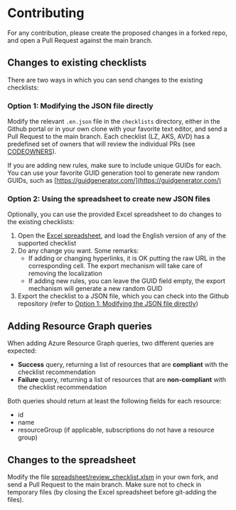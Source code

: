 # Contributing

For any contribution, please create the proposed changes in a forked repo, and open a Pull Request against the main branch.

## Changes to existing checklists

There are two ways in which you can send changes to the existing checklists:

### Option 1: Modifying the JSON file directly

Modify the relevant `.en.json` file in the `checklists` directory, either in the Github portal or in your own clone with your favorite text editor, and send a Pull Request to the main branch. Each checklist (LZ, AKS, AVD) has a predefined set of owners that will review the individual PRs (see [CODEOWNERS](./CODEOWNERS)).

If you are adding new rules, make sure to include unique GUIDs for each. You can use your favorite GUID generation tool to generate new random GUIDs, such as [https://guidgenerator.com/](https://guidgenerator.com/)

### Option 2: Using the spreadsheet to create new JSON files

Optionally, you can use the provided Excel spreadsheet to do changes to the existing checklists:

1. Open the [Excel spreadsheet](./spreadsheet/review_checklist.xlsm), and load the English version of any of the supported checklist
1. Do any change you want. Some remarks:
    - If adding or changing hyperlinks, it is OK putting the raw URL in the corresponding cell. The export mechanism will take care of removing the localization
    - If adding new rules, you can leave the GUID field empty, the export mechanism will generate a new random GUID
1. Export the checklist to a JSON file, which you can check into the Github repository (refer to [Option 1: Modifying the JSON file directly](#option-1-modifying-the-jSON-file-directly))

## Adding Resource Graph queries

When adding Azure Resource Graph queries, two different queries are expected:

* **Success** query, returning a list of resources that are **compliant** with the checklist recommendation
* **Failure** query, returning a list of resources that are **non-compliant** with the checklist recommendation

Both queries should return at least the following fields for each resource:

- id
- name
- resourceGroup (if applicable, subscriptions do not have a resource group)

## Changes to the spreadsheet

Modify the file [spreadsheet/review_checklist.xlsm](./spreadsheet/review_checklist.xlsm) in your own fork, and send a Pull Request to the main branch. Make sure not to check in temporary files (by closing the Excel spreadsheet before git-adding the files).
